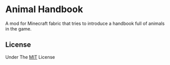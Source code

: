 # Animal Handbook

A mod for Minecraft fabric that tries to introduce a handbook full of animals in the game.

## License

Under The [MIT](https://github.com/Scorpio4938/Animal-Handbook/blob/master/LICENSE) License